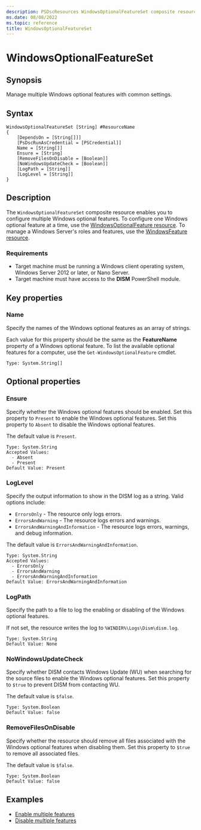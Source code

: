 ```yaml
---
description: PSDscResources WindowsOptionalFeatureSet composite resource
ms.date: 08/08/2022
ms.topic: reference
title: WindowsOptionalFeatureSet
---
```


# WindowsOptionalFeatureSet

## Synopsis

Manage multiple Windows optional features with common settings.

## Syntax

```Syntax
WindowsOptionalFeatureSet [String] #ResourceName
{
    [DependsOn = [String[]]]
    [PsDscRunAsCredential = [PSCredential]]
    Name = [String[]]
    Ensure = [String]
    [RemoveFilesOnDisable = [Boolean]]
    [NoWindowsUpdateCheck = [Boolean]]
    [LogPath = [String]]
    [LogLevel = [String]]
}
```

## Description

The `WindowsOptionalFeatureSet` composite resource enables you to configure multiple Windows
optional features. To configure one Windows optional feature at a time, use the
[WindowsOptionalFeature resource][1]. To manage a Windows Server's roles and features, use the
[WindowsFeature resource][2].

### Requirements

- Target machine must be running a Windows client operating system, Windows Server 2012 or later, or
  Nano Server.
- Target machine must have access to the **DISM** PowerShell module.

## Key properties

### Name

Specify the names of the Windows optional features as an array of strings.

Each value for this property should be the same as the **FeatureName** property of a Windows
optional feature. To list the available optional features for a computer, use the
`Get-WindowsOptionalFeature` cmdlet.

```
Type: System.String[]
```

## Optional properties

### Ensure

Specify whether the Windows optional features should be enabled. Set this property to `Present` to
enable the Windows optional features. Set this property to `Absent` to disable the Windows optional
features.

The default value is `Present`.

```
Type: System.String
Accepted Values:
  - Absent
  - Present
Default Value: Present
```

### LogLevel

Specify the output information to show in the DISM log as a string. Valid options include:

- `ErrorsOnly` - The resource only logs errors.
- `ErrorsAndWarning` - The resource logs errors and warnings.
- `ErrorsAndWarningAndInformation` - The resource logs errors, warnings, and debug information.

The default value is `ErrorsAndWarningAndInformation`.

```
Type: System.String
Accepted Values:
  - ErrorsOnly
  - ErrorsAndWarning
  - ErrorsAndWarningAndInformation
Default Value: ErrorsAndWarningAndInformation
```

### LogPath

Specify the path to a file to log the enabling or disabling of the Windows optional features.

If not set, the resource writes the log to `%WINDIR%\Logs\Dism\dism.log`.

```
Type: System.String
Default Value: None
```

### NoWindowsUpdateCheck

Specify whether DISM contacts Windows Update (WU) when searching for the source files to enable the
Windows optional features. Set this property to `$true` to prevent DISM from contacting WU.

The default value is `$false`.

```
Type: System.Boolean
Default Value: false
```

### RemoveFilesOnDisable

Specify whether the resource should remove all files associated with the Windows optional features
when disabling them. Set this property to `$true` to remove all associated files.

The default value is `$false`.

```
Type: System.Boolean
Default Value: false
```

## Examples

- [Enable multiple features][2]
- [Disable multiple features][4]

[1]: ../WindowsOptionalFeature/WindowsOptionalFeature.md
[2]: ../WindowsFeature/WindowsFeature.md
[2]: Enable.md
[4]: Disable.md
